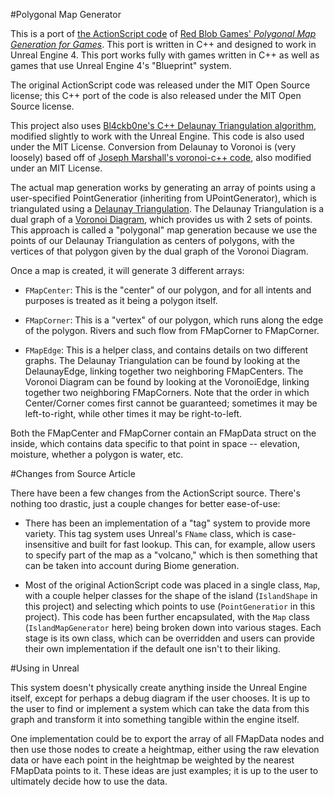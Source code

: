 #Polygonal Map Generator

This is a port of [the ActionScript code](https://github.com/amitp/mapgen2) of [Red Blob Games' *Polygonal Map Generation for Games*](http://www-cs-students.stanford.edu/~amitp/game-programming/polygon-map-generation/). This port is written in C++ and designed to work in Unreal Engine 4. This port works fully with games written in C++ as well as games that use Unreal Engine 4's "Blueprint" system.

The original ActionScript code was released under the MIT Open Source license; this C++ port of the code is also released under the MIT Open Source license.

This project also uses [Bl4ckb0ne's C++ Delaunay Triangulation algorithm](https://github.com/Bl4ckb0ne/delaunay-triangulation), modified slightly to work with the Unreal Engine. This code is also used under the MIT License. Conversion from Delaunay to Voronoi is (very loosely) based off of [Joseph Marshall's voronoi-c++ code](https://bitbucket.org/jlm/voronoi-c/src/b06aa9cccba6392d28ad7d7cae9a7361efb22c94?at=default), also modified under an MIT License.

The actual map generation works by generating an array of points using a user-specified PointGeneratior (inheriting from UPointGenerator), which is triangulated using a [Delaunay Triangulation](https://en.wikipedia.org/wiki/Delaunay_triangulation). The Delaunay Triangulation is a dual graph of a [Voronoi Diagram](https://en.wikipedia.org/wiki/Voronoi_diagram), which provides us with 2 sets of points. This approach is called a "polygonal" map generation because we use the points of our Delaunay Triangulation as centers of polygons, with the vertices of that polygon given by the dual graph of the Voronoi Diagram.

Once a map is created, it will generate 3 different arrays:

* `FMapCenter`: This is the "center" of our polygon, and for all intents and purposes is treated as it being a polygon itself.

* `FMapCorner`: This is a "vertex" of our polygon, which runs along the edge of the polygon. Rivers and such flow from FMapCorner to FMapCorner.

* `FMapEdge`: This is a helper class, and contains details on two different graphs. The Delaunay Triangulation can be found by looking at the DelaunayEdge, linking together two neighboring FMapCenters. The Voronoi Diagram can be found by looking at the VoronoiEdge, linking together two neighboring FMapCorners. Note that the order in which Center/Corner comes first cannot be guaranteed; sometimes it may be left-to-right, while other times it may be right-to-left.

Both the FMapCenter and FMapCorner contain an FMapData struct on the inside, which contains data specific to that point in space -- elevation, moisture, whether a polygon is water, etc.

#Changes from Source Article

There have been a few changes from the ActionScript source. There's nothing too drastic, just a couple changes for better ease-of-use:

* There has been an implementation of a "tag" system to provide more variety. This tag system uses Unreal's `FName` class, which is case-insensitive and built for fast lookup. This can, for example, allow users to specify part of the map as a "volcano," which is then something that can be taken into account during Biome generation.

* Most of the original ActionScript code was placed in a single class, `Map`, with a couple helper classes for the shape of the island (`IslandShape` in this project) and selecting which points to use (`PointGeneratior` in this project). This code has been further encapsulated, with the `Map` class (`IslandMapGenerator` here) being broken down into various stages. Each stage is its own class, which can be overridden and users can provide their own implementation if the default one isn't to their liking.

#Using in Unreal

This system doesn't physically create anything inside the Unreal Engine itself, except for perhaps a debug diagram if the user chooses. It is up to the user to find or implement a system which can take the data from this graph and transform it into something tangible within the engine itself.

One implementation could be to export the array of all FMapData nodes and then use those nodes to create a heightmap, either using the raw elevation data or have each point in the heightmap be weighted by the nearest FMapData points to it. These ideas are just examples; it is up to the user to ultimately decide how to use the data.
